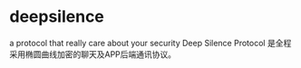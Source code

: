 # deepsilence
a protocol that really care about your security
Deep Silence Protocol 是全程采用椭圆曲线加密的聊天及APP后端通讯协议。
